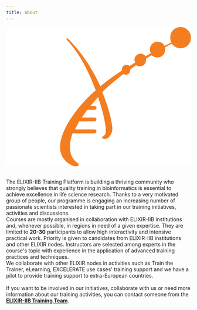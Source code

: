 ```yaml
---
title: About
---
```



![ELIXIR logo](assets/img/elixir_logo.svg)
<br><br>

The ELIXIR-IIB Training Platform is building a thriving community who strongly believes that quality training in bioinformatics is essential to achieve excellence in life science research. Thanks to a very motivated group of people, our programme is engaging an increasing number of passionate scientists interested in taking part in our training initiatives, activities and discussions.
<br>
Courses are mostly organised in collaboration with ELIXIR-IIB institutions and, whenever possible, in regions in need of a given expertise. They<!-- ,which are free,--> are limited to <b>20-30</b> participants to allow high interactivity and intensive practical work. Priority is given to candidates from ELIXIR-IIB institutions and other ELIXIR nodes. Instructors are selected among experts in the course's topic with experience in the application of advanced training practices and techniques.
<br>
We collaborate with other ELIXIR nodes in activities such as Train the Trainer, eLearning, EXCELERATE use cases' training support and we have a pilot to provide training support to extra-European countries.
<br>
<br>
If you want to be involved in our initiatives, collaborate with us or need more information about our training activities, you can contact someone from the <a href="https://elixir-iib-training.github.io/website/contacts/"><b>ELIXIR-IIB Training Team</b></a>.

